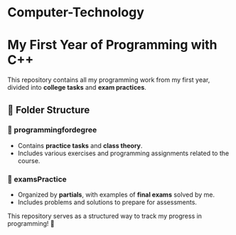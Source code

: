 # Computer-Technology
# My First Year of Programming with C++

This repository contains all my programming work from my first year, divided into **college tasks** and **exam practices**.

## 📂 Folder Structure

### **📁 programmingfordegree**
- Contains **practice tasks** and **class theory**.
- Includes various exercises and programming assignments related to the course.

### **📁 examsPractice**
- Organized by **partials**, with examples of **final exams** solved by me.
- Includes problems and solutions to prepare for assessments.

This repository serves as a structured way to track my progress in programming! 🚀

